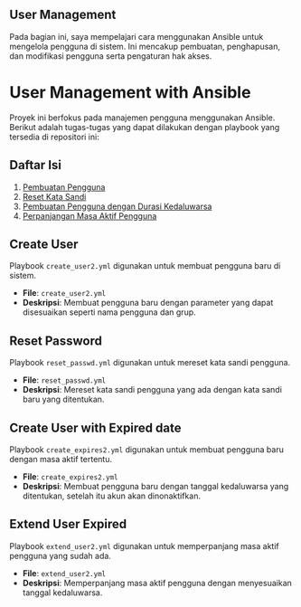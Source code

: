 ## User Management

Pada bagian ini, saya mempelajari cara menggunakan Ansible untuk mengelola pengguna di sistem. Ini mencakup pembuatan, penghapusan, dan modifikasi pengguna serta pengaturan hak akses.

# User Management with Ansible

Proyek ini berfokus pada manajemen pengguna menggunakan Ansible. Berikut adalah tugas-tugas yang dapat dilakukan dengan playbook yang tersedia di repositori ini:

## Daftar Isi

1. [Pembuatan Pengguna](#pembuatan-pengguna)
2. [Reset Kata Sandi](#reset-kata-sandi)
3. [Pembuatan Pengguna dengan Durasi Kedaluwarsa](#pembuatan-pengguna-dengan-durasi-kedaluwarsa)
4. [Perpanjangan Masa Aktif Pengguna](#perpanjangan-masa-aktif-pengguna)

## Create User

Playbook `create_user2.yml` digunakan untuk membuat pengguna baru di sistem.

- **File**: `create_user2.yml`
- **Deskripsi**: Membuat pengguna baru dengan parameter yang dapat disesuaikan seperti nama pengguna dan grup.

## Reset Password

Playbook `reset_passwd.yml` digunakan untuk mereset kata sandi pengguna.

- **File**: `reset_passwd.yml`
- **Deskripsi**: Mereset kata sandi pengguna yang ada dengan kata sandi baru yang ditentukan.

## Create User with Expired date

Playbook `create_expires2.yml` digunakan untuk membuat pengguna baru dengan masa aktif tertentu.

- **File**: `create_expires2.yml`
- **Deskripsi**: Membuat pengguna baru dengan tanggal kedaluwarsa yang ditentukan, setelah itu akun akan dinonaktifkan.

## Extend User Expired

Playbook `extend_user2.yml` digunakan untuk memperpanjang masa aktif pengguna yang sudah ada.

- **File**: `extend_user2.yml`
- **Deskripsi**: Memperpanjang masa aktif pengguna dengan menyesuaikan tanggal kedaluwarsa.
